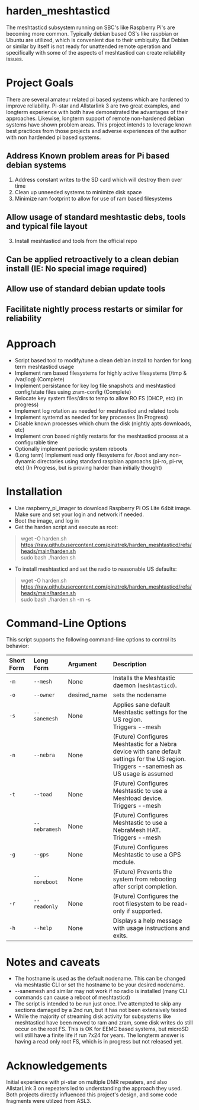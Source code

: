 # harden_meshtasticd

The meshtasticd subsystem running on SBC's like Raspberry Pi's are becoming more common. Typically debian based OS's like raspbian or Ubuntu are utilized, which is convenient due to their umbiquity. But Debian or similar by itself is not ready for unattended remote operation and specifically with some of the aspects of meshtasticd can create reliability issues. 

# Project Goals
There are several amateur related pi based systems which are hardened to improve reliability. Pi-star and Allstarlink 3 are two great examples, and longterm experience with both have demonstrated the advantages of their approaches. Likewise, longterm support of remote non-hardened debian systems have shown problem areas. This project intends to leverage known best practices from those projects and adverse experiences of the author with non hardended pi based systems.

## Address Known problem areas for Pi based debian systems
1. Address constant writes to the SD card which will destroy them over time
2. Clean up unneeded systems to minimize disk space
3. Minimize ram footprint to allow for use of ram based filesystems

## Allow usage of standard meshtastic debs, tools and typical file layout
3. Install meshtasticd and tools from the official repo
   
## Can be applied retroactively to a clean debian install (IE: No special image required)

## Allow use of standard debian update tools

## Facilitate nightly process restarts or similar for reliability

# Approach

* Script based tool to modify/tune a clean debian install to harden for long term meshtasticd usage
* Implement ram based filesystems for highly active filesystems (/tmp & /var/log) (Complete)
* Implement persistance for key log file snapshots and meshtasticd config/state files using zram-config (Complete)
* Relocate key system files/dirs to temp to allow RO FS (DHCP, etc) (in progress)
* Implement log rotation as needed for meshtasticd and related tools
* Implement systemd as needed for key processes (In Progress)
* Disable known processes which churn the disk (nightly apts downloads, etc)
* Implement cron based nightly restarts for the meshtasticd process at a configurable time
* Optionally implement periodic system reboots
* (Long term) Implement read only filesystems for /boot and any non-dynamic directories using standard raspbian approachs (pi-ro, pi-rw, etc) (In Progress, but is proving harder than initially thought)

# Installation
* Use raspberry_pi_imager to download Raspberry Pi OS Lite 64bit image. Make sure and set your login and network if needed.
* Boot the image, and log in
* Get the harden script and execute as root:
> wget -O harden.sh https://raw.githubusercontent.com/pinztrek/harden_meshtasticd/refs/heads/main/harden.sh<br>
> sudo bash ./harden.sh

* To install meshtasticd and set the radio to reasonable US defaults:
> wget -O harden.sh https://raw.githubusercontent.com/pinztrek/harden_meshtasticd/refs/heads/main/harden.sh<br>
> sudo bash ./harden.sh -m -s


# Command-Line Options

This script supports the following command-line options to control its behavior:

| **Short Form** | **Long Form** | **Argument** | **Description** |
| :--------- | :---------- | :------- | :----------------------------------------------------------------------- |
| `-m` | `--mesh` | None | Installs the Meshtastic daemon (`meshtasticd`). |
| `-o` | `--owner` | desired_name | sets the nodename |
| `-s` | `--sanemesh` | None | Applies sane default Meshtastic settings for the US region. <br>Triggers --mesh|
| `-n` | `--nebra` | None | (Future) Configures Meshtastic for a Nebra device with sane default settings for the US region. <br>Triggers --sanemesh as US usage is assumed|
| `-t` | `--toad` | None | (Future) Configures Meshtastic to use a Meshtoad device. <br>Triggers --mesh|
| | `--nebramesh` | None | (Future) Configures Meshtastic to use a NebraMesh HAT. <br>Triggers --mesh|
| `-g` | `--gps` | None | (Future) Configures Meshtastic to use a GPS module. |
| | `--noreboot` | None | (Future) Prevents the system from rebooting after script completion. |
| `-r` | `--readonly` | None | (Future) Configures the root filesystem to be read-only if supported. |
| `-h` | `--help` | None | Displays a help message with usage instructions and exits. |

# Notes and caveats
* The hostname is used as the default nodename. This can be changed via meshtastic CLI or set the hostname to be your desired nodename. 
* --sanemesh and similar may not work if no radio is installed (many CLI commands can cause a reboot of meshtasticd)
* The script is intended to be run just once. I've attempted to skip any sections damaged by a 2nd run, but 
it has not been extensively tested
* While the majority of streaming disk activity for subsystems like meshtasticd have been moved to ram and zram, some 
disk writes do still occur on the root FS. This is OK for EEMC based systems, but microSD will still have a finite life 
if run 7x24 for years. The longterm answer is having a read only root FS, which is in progress but not released yet. 

# Acknowledgements
Initial experience with pi-star on multiple DMR repeaters, and also AllstarLink 3 on repeaters led to understanding the approach they used. Both projects directly influenced this project's design, and some code fragments were utilzed from ASL3. 
